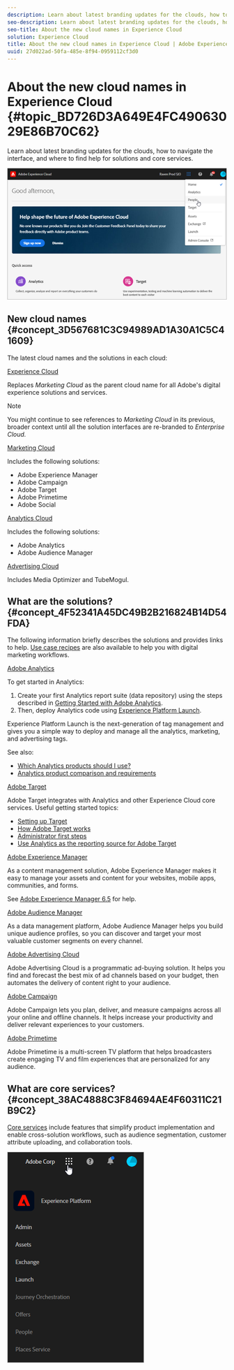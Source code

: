 ```yaml
---
description: Learn about latest branding updates for the clouds, how to navigate the interface, and where to find help for solutions and core services.
seo-description: Learn about latest branding updates for the clouds, how to navigate the interface, and where to find help for solutions and core services.
seo-title: About the new cloud names in Experience Cloud
solution: Experience Cloud
title: About the new cloud names in Experience Cloud | Adobe Experience Cloud
uuid: 27d022ad-50fa-485e-8f94-0959112cf3d0
---
```


# About the new cloud names in Experience Cloud {#topic_BD726D3A649E4FC49063029E86B70C62}

Learn about latest branding updates for the clouds, how to navigate the interface, and where to find help for solutions and core services.

![](assets/cloud-pulldown.png)

## New cloud names {#concept_3D567681C3C94989AD1A30A1C5C41609}

The latest cloud names and the solutions in each cloud:

[Experience Cloud](https://www.adobe.com/experience-cloud.html?promoid=FZPQZ2HS&mv=other)

Replaces *Marketing Cloud* as the parent cloud name for all Adobe's digital experience solutions and services.

>[!NOTE]
>
>You might continue to see references to *Marketing Cloud* in its previous, broader context until all the solution interfaces are re-branded to *Enterprise Cloud.* 

[Marketing Cloud](https://www.adobe.com/marketing-cloud.html) 

Includes the following solutions:

* Adobe Experience Manager
* Adobe Campaign
* Adobe Target
* Adobe Primetime
* Adobe Social

[Analytics Cloud](https://www.adobe.com/data-analytics-cloud.html)

Includes the following solutions:

* Adobe Analytics
* Adobe Audience Manager

[Advertising Cloud](https://www.adobe.com/advertising-cloud.html)

Includes Media Optimizer and TubeMogul.

## What are the solutions? {#concept_4F52341A45DC49B2B216824B14D54FDA}

The following information briefly describes the solutions and provides links to help. [Use case recipes](https://helpx.adobe.com/marketing-cloud/how-to/use-cases.html) are also available to help you with digital marketing workflows.

[Adobe Analytics](https://docs.adobe.com/content/help/en/analytics/landing/home.html)

To get started in Analytics:

1. Create your first Analytics report suite (data repository) using the steps described in [Getting Started with Adobe Analytics](https://docs.adobe.com/content/help/en/analytics/analyze/analysis-workspace/home.html).
1. Then, deploy Analytics code using [Experience Platform Launch](https://docs.adobe.com/content/help/en/launch/using/intro/get-started/quick-start.html).

Experience Platform Launch is the next-generation of tag management and gives you a simple way to deploy and manage all the analytics, marketing, and advertising tags.

See also:

* [Which Analytics products should I use?](https://docs.adobe.com/content/help/en/analytics/admin/admin-overview/which-analytics-tool.html)
* [Analytics product comparison and requirements](https://docs.adobe.com/content/help/en/analytics/admin/admin-overview/analytics-product-comparison.html)

[Adobe Target](https://docs.adobe.com/content/help/en/target/using/target-home.html)

Adobe Target integrates with Analytics and other Experience Cloud core services. Useful getting started topics:

* [Setting up Target](https://docs.adobe.com/content/help/en/target/using/administer/administrating-target.html)
* [How Adobe Target works](https://docs.adobe.com/content/help/en/target/using/introduction/how-target-works.html)
* [Administrator first steps](https://docs.adobe.com/content/help/en/target/using/administer/start-target.html)
* [Use Analytics as the reporting source for Adobe Target](https://docs.adobe.com/content/help/en/target/using/integrate/a4t/a4t.html)

[Adobe Experience Manager](https://helpx.adobe.com/support/experience-manager/6-5.html)

As a content management solution, Adobe Experience Manager makes it easy to manage your assets and content for your websites, mobile apps, communities, and forms.

See [Adobe Experience Manager 6.5](https://helpx.adobe.com/support/experience-manager/6-5.html) for help.

[Adobe Audience Manager](https://docs.adobe.com/content/help/en/audience-manager/user-guide/aam-home.html)

As a data management platform, Adobe Audience Manager helps you build unique audience profiles, so you can discover and target your most valuable customer segments on every channel.

[Adobe Advertising Cloud](https://docs.adobe.com/content/help/en/release-notes/experience-cloud/current.html#adcloud)

Adobe Advertising Cloud is a programmatic ad-buying solution. It helps you find and forecast the best mix of ad channels based on your budget, then automates the delivery of content right to your audience.

[Adobe Campaign](https://docs.adobe.com/content/help/en/campaign-standard/using/getting-started/about-adobe-campaign/campaign-orchestration.html) 

Adobe Campaign lets you plan, deliver, and measure campaigns across all your online and offline channels. It helps increase your productivity and deliver relevant experiences to your customers.

[Adobe Primetime](https://help.adobe.com/en_US/primetime/)

Adobe Primetime is a multi-screen TV platform that helps broadcasters create engaging TV and film experiences that are personalized for any audience.

## What are core services? {#concept_38AC4888C3F84694AE4F60311C21B9C2}

[Core services](https://docs.adobe.com/content/help/en/core-services/interface/about-core-services/core-services-landing.html) include features that simplify product implementation and enable cross-solution workflows, such as audience segmentation, customer attribute uploading, and collaboration tools.

![](assets/core-services.png)
